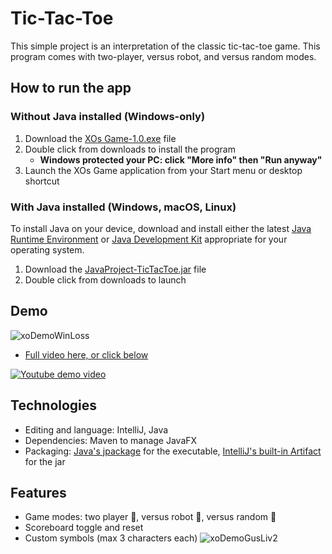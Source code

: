# Tic-Tac-Toe
This simple project is an interpretation of the classic tic-tac-toe game. This program comes with two-player, versus robot, and versus random modes. 

## How to run the app
### Without Java installed (Windows-only)
1. Download the [XOs Game-1.0.exe](XOs%20Game-1.0.exe "Follow the link and press 'CTRL + SHIFT + S'") file
2. Double click from downloads to install the program
   - **Windows protected your PC: click "More info" then "Run anyway"**
4. Launch the XOs Game application from your Start menu or desktop shortcut
### With Java installed (Windows, macOS, Linux)
To install Java on your device, download and install either the latest [Java Runtime Environment](https://www.oracle.com/nz/java/technologies/downloads/) or [Java Development Kit](https://www.oracle.com/java/technologies/downloads/) appropriate for your operating system.
1. Download the [JavaProject-TicTacToe.jar](JavaProject-TicTacToe.jar "Follow the link and press 'CTRL + SHIFT + S'") file
2. Double click from downloads to launch

## Demo
![xoDemoWinLoss](https://github.com/user-attachments/assets/4d25bc79-d674-45e1-9fdc-2877d109112d)
* [Full video here, or click below](http://www.youtube.com/watch?v=UEF5DQFDf60)

[![Youtube demo video](http://img.youtube.com/vi/UEF5DQFDf60/0.jpg)](http://www.youtube.com/watch?v=UEF5DQFDf60)

## Technologies
* Editing and language: IntelliJ, Java
* Dependencies: Maven to manage JavaFX
* Packaging: [Java's jpackage](https://docs.oracle.com/en/java/javase/21/docs/specs/man/jpackage.html) for the executable, [IntelliJ's built-in Artifact](https://www.jetbrains.com/help/idea/working-with-artifacts.html) for the jar

## Features
* Game modes: two player 👥, versus robot 🤖, versus random 🎲
* Scoreboard toggle and reset
* Custom symbols (max 3 characters each)
![xoDemoGusLiv2](https://github.com/user-attachments/assets/4f9c0a6c-d9d3-44dd-9154-5382e8b7b162)
